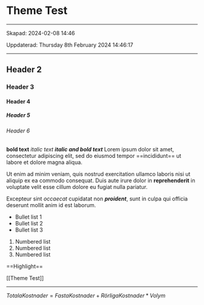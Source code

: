 # Theme Test

---

Skapad: 2024-02-08 14:46

Uppdaterad: Thursday 8th February 2024 14:46:17

---

## Header 2

### Header 3

#### Header 4

##### Header 5

###### Header 6

**bold text**
*italic text*
***italic and bold text***
Lorem ipsum dolor sit amet, consectetur adipiscing elit, sed do eiusmod tempor ==incididunt== ut labore et dolore magna aliqua.

Ut enim ad minim veniam, quis nostrud exercitation ullamco laboris nisi ut aliquip ex ea commodo consequat. Duis aute irure dolor in **reprehenderit** in voluptate velit esse cillum dolore eu fugiat nulla pariatur.

Excepteur sint *occaecat* cupidatat non ***proident***, sunt in culpa qui officia deserunt mollit anim id est laborum.

- Bullet list 1
- Bullet list 2
- Bullet list 3

1. Numbered list
2. Numbered list
3. Numbered list

==Highlight==

[[Theme Test]]

---
$Totala Kostnader = Fasta Kostnader + Rörliga Kostnader * Volym$
